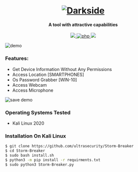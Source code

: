 <h1 align="center">
  <br>
  <a href="https://github.com/ultrasecurity/Storm-Breaker"><img src="http://dl.sabzlearn.ir/demo/storm/1demo.png" alt="Darkside"></a>

</h1>

<h4 align="center">A tool with attractive capabilities</h4>

<p align="center">
  <a href="http://python.org">
    <img src="https://img.shields.io/badge/python-v3-blue">
  </a>
  <a href="https://php.net">
    <img src="https://img.shields.io/badge/php-7.4.4-green"
         alt="php">
  </a>

  <a href="https://www.microsoft.com/de-de/">
    <img src="https://img.shields.io/badge/platform-Linux-red">
  </a>
</p>

![demo](http://dl.sabzlearn.ir/demo/storm/cu-demo.PNG)

### Features:

- Get Device Information Without Any Permissions
- Access Location [SMARTPHONES]
- Os Password Grabber [WIN-10]
- Access Webcam
- Access Microphone

![save demo](http://dl.sabzlearn.ir/demo/storm/loc-demo.PNG)


### Operating Systems Tested

- Kali Linux 2020

### Installation On Kali Linux


```bash
$ git clone https://github.com/ultrasecurity/Storm-Breaker
$ cd Storm-Breaker
$ sudo bash install.sh
$ python3 -m pip install -r requirments.txt
$ sudo python3 Storm-Breaker.py
```
